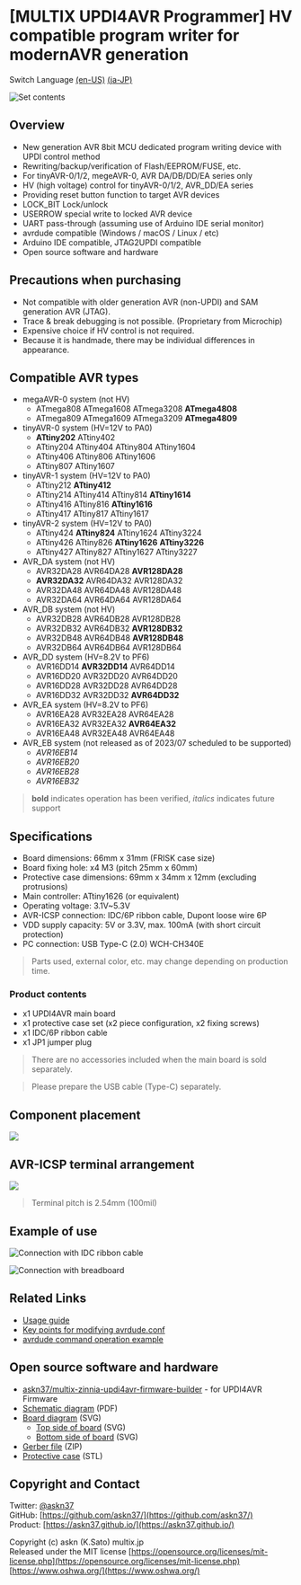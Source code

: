 # [MULTIX UPDI4AVR Programmer] HV compatible program writer for modernAVR generation

Switch Language [(en-US)](README_en.html) [(ja-JP)](index.html)

![Set contents](https://askn37.github.io/product/UPDI4AVR/images/IMG_3530.png)

## Overview

- New generation AVR 8bit MCU dedicated program writing device with UPDI control method
- Rewriting/backup/verification of Flash/EEPROM/FUSE, etc.
- For tinyAVR-0/1/2, megeAVR-0, AVR DA/DB/DD/EA series only
- HV (high voltage) control for tinyAVR-0/1/2, AVR_DD/EA series
- Providing reset button function to target AVR devices
- LOCK_BIT Lock/unlock
- USERROW special write to locked AVR device
- UART pass-through (assuming use of Arduino IDE serial monitor)
- avrdude compatible (Windows / macOS / Linux / etc)
- Arduino IDE compatible, JTAG2UPDI compatible
- Open source software and hardware

## Precautions when purchasing

- Not compatible with older generation AVR (non-UPDI) and SAM generation AVR (JTAG).
- Trace & break debugging is not possible. (Proprietary from Microchip)
- Expensive choice if HV control is not required.
- Because it is handmade, there may be individual differences in appearance.

## Compatible AVR types

- megaAVR-0 system (not HV)
   - ATmega808 ATmega1608 ATmega3208 __ATmega4808__
   - ATmega809 ATmega1609 ATmega3209 __ATmega4809__
- tinyAVR-0 system (HV=12V to PA0)
   - __ATtiny202__ ATtiny402
   - ATtiny204 ATtiny404 ATtiny804 ATtiny1604
   - ATtiny406 ATtiny806 ATtiny1606
   - ATtiny807 ATtiny1607
- tinyAVR-1 system (HV=12V to PA0)
   - ATtiny212 __ATtiny412__
   - ATtiny214 ATtiny414 ATtiny814 __ATtiny1614__
   - ATtiny416 ATtiny816 __ATtiny1616__
   - ATtiny417 ATtiny817 ATtiny1617
- tinyAVR-2 system (HV=12V to PA0)
   - ATtiny424 __ATtiny824__ ATtiny1624 ATtiny3224
   - ATtiny426 ATtiny826 __ATtiny1626__ __ATtiny3226__
   - ATtiny427 ATtiny827 ATtiny1627 ATtiny3227
- AVR_DA system (not HV)
   - AVR32DA28 AVR64DA28 __AVR128DA28__
   - __AVR32DA32__ AVR64DA32 AVR128DA32
   - AVR32DA48 AVR64DA48 AVR128DA48
   - AVR32DA64 AVR64DA64 AVR128DA64
- AVR_DB system (not HV)
   - AVR32DB28 AVR64DB28 AVR128DB28
   - AVR32DB32 AVR64DB32 __AVR128DB32__
   - AVR32DB48 AVR64DB48 __AVR128DB48__
   - AVR32DB64 AVR64DB64 AVR128DB64
- AVR_DD system (HV=8.2V to PF6)
   - AVR16DD14 __AVR32DD14__ AVR64DD14
   - AVR16DD20 AVR32DD20 AVR64DD20
   - AVR16DD28 AVR32DD28 AVR64DD28
   - AVR16DD32 AVR32DD32 __AVR64DD32__
- AVR_EA system (HV=8.2V to PF6)
   - AVR16EA28 AVR32EA28 AVR64EA28
   - AVR16EA32 AVR32EA32 __AVR64EA32__
   - AVR16EA48 AVR32EA48 AVR64EA48
- AVR_EB system (not released as of 2023/07 scheduled to be supported)
   - *AVR16EB14*
   - *AVR16EB20*
   - *AVR16EB28*
   - *AVR16EB32*

> __bold__ indicates operation has been verified, *italics* indicates future support

## Specifications

- Board dimensions: 66mm x 31mm (FRISK case size)
- Board fixing hole: x4 M3 (pitch 25mm x 60mm)
- Protective case dimensions: 69mm x 34mm x 12mm (excluding protrusions)
- Main controller: ATtiny1626 (or equivalent)
- Operating voltage: 3.1V~5.3V
- AVR-ICSP connection: IDC/6P ribbon cable, Dupont loose wire 6P
- VDD supply capacity: 5V or 3.3V, max. 100mA (with short circuit protection)
- PC connection: USB Type-C (2.0) WCH-CH340E

> Parts used, external color, etc. may change depending on production time.

### Product contents

- x1 UPDI4AVR main board
- x1 protective case set (x2 piece configuration, x2 fixing screws)
- x1 IDC/6P ribbon cable
- x1 JP1 jumper plug

> There are no accessories included when the main board is sold separately.

> Please prepare the USB cable (Type-C) separately.

## Component placement

![](https://askn37.github.io/product/UPDI4AVR/images/Image-2.drawio.svg)

## AVR-ICSP terminal arrangement

![](https://askn37.github.io/product/UPDI4AVR/images/Image-1.drawio.svg)

> Terminal pitch is 2.54mm (100mil)

## Example of use

![Connection with IDC ribbon cable](https://askn37.github.io/product/UPDI4AVR/images/IMG_3529.png)

![Connection with breadboard](https://askn37.github.io/product/UPDI4AVR/images/IMG_3527.png)

## Related Links

- [Usage guide](https://askn37.github.io/product/UPDI4AVR/1_Usage_en.html)
- [Key points for modifying avrdude.conf](https://askn37.github.io/product/UPDI4AVR/2_Configuration_en.html)
- [avrdude command operation example](https://askn37.github.io/product/UPDI4AVR/3_Oparation_en.html)

## Open source software and hardware

- [askn37/multix-zinnia-updi4avr-firmware-builder](https://github.com/askn37/multix-zinnia-updi4avr-firmware-builder) - for UPDI4AVR Firmware
- [Schematic diagram](https://askn37.github.io/product/UPDI4AVR/2306_UPDI4AVR/2306_Zinnia-UPDI4AVR-MZU2406B2.pdf) (PDF)
- [Board diagram](https://askn37.github.io/product/UPDI4AVR/2306_UPDI4AVR/2306_Zinnia-UPDI4AVR-MZU2306B7_layers.svg) (SVG)
   - [Top side of board](https://askn37.github.io/product/UPDI4AVR/2306_UPDI4AVR/2306_Zinnia-UPDI4AVR-MZU2306B7_top.svg) (SVG)
   - [Bottom side of board](https://askn37.github.io/product/UPDI4AVR/2306_UPDI4AVR/2306_Zinnia-UPDI4AVR-MZU2306B7_bottom.svg) (SVG)
- [Gerber file](https://github.com/askn37/askn37.github.io/tree/main/product/UPDI4AVR/2306_UPDI4AVR/PCBA/) (ZIP)
- [Protective case](https://github.com/askn37/askn37.github.io/tree/main/product/UPDI4AVR/2306_UPDI4AVR/3DP/) (STL)

## Copyright and Contact

Twitter: [@askn37](https://twitter.com/askn37) \
GitHub: [https://github.com/askn37/](https://github.com/askn37/) \
Product: [https://askn37.github.io/](https://askn37.github.io/)

Copyright (c) askn (K.Sato) multix.jp \
Released under the MIT license
[https://opensource.org/licenses/mit-license.php](https://opensource.org/licenses/mit-license.php) \
[https://www.oshwa.org/](https://www.oshwa.org/)
